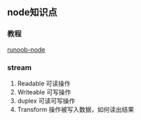 ## node知识点
### 教程
[runoob-node](http://www.runoob.com/nodejs/nodejs-stream.html)
### stream
1. Readable 可读操作
2. Writeable 可写操作
3. duplex 可读可写操作
4. Transform  操作被写入数据，如何读出结果